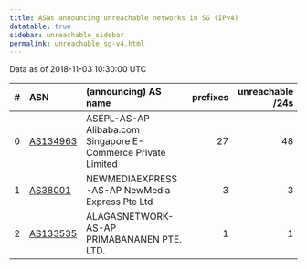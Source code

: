 ```yaml
---
title: ASNs announcing unreachable networks in SG (IPv4)
datatable: true
sidebar: unreachable_sidebar
permalink: unreachable_sg-v4.html
---
```


Data as of 2018-11-03 10:30:00 UTC


<div class="datatable-begin"></div>

|   # | ASN                                      | (announcing) AS name                                         |   prefixes |   unreachable /24s |
|----:|:-----------------------------------------|:-------------------------------------------------------------|-----------:|-------------------:|
|   0 | [AS134963](unreachable_AS134963-v4.html) | ASEPL-AS-AP Alibaba.com Singapore E-Commerce Private Limited |         27 |                 48 |
|   1 | [AS38001](unreachable_AS38001-v4.html)   | NEWMEDIAEXPRESS-AS-AP NewMedia Express Pte Ltd               |          3 |                  3 |
|   2 | [AS133535](unreachable_AS133535-v4.html) | ALAGASNETWORK-AS-AP PRIMABANANEN PTE. LTD.                   |          1 |                  1 |

<div class="datatable-end"></div>